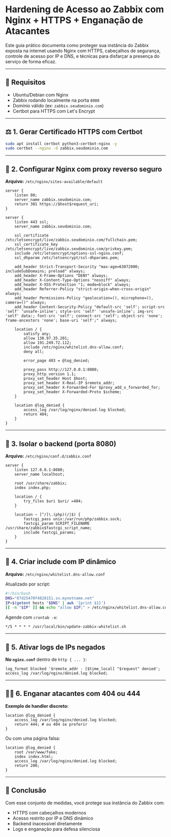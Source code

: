 # Hardening de Acesso ao Zabbix com Nginx + HTTPS + Enganação de Atacantes

Este guia prático documenta como proteger sua instância do Zabbix exposta na internet usando Nginx com HTTPS, cabeçalhos de segurança, controle de acesso por IP e DNS, e técnicas para disfarçar a presença do serviço de forma eficaz.

---

## 🔐 Requisitos

* Ubuntu/Debian com Nginx
* Zabbix rodando localmente na porta `8080`
* Domínio válido (ex: `zabbix.seudominio.com`)
* Certbot para HTTPS com Let's Encrypt

---

## ⚖️ 1. Gerar Certificado HTTPS com Certbot

```bash
sudo apt install certbot python3-certbot-nginx -y
sudo certbot --nginx -d zabbix.seudominio.com
```

---

## 📂 2. Configurar Nginx com proxy reverso seguro

**Arquivo:** `/etc/nginx/sites-available/default`

```nginx
server {
    listen 80;
    server_name zabbix.seudominio.com;
    return 301 https://$host$request_uri;
}

server {
    listen 443 ssl;
    server_name zabbix.seudominio.com;

    ssl_certificate /etc/letsencrypt/live/zabbix.seudominio.com/fullchain.pem;
    ssl_certificate_key /etc/letsencrypt/live/zabbix.seudominio.com/privkey.pem;
    include /etc/letsencrypt/options-ssl-nginx.conf;
    ssl_dhparam /etc/letsencrypt/ssl-dhparams.pem;

    add_header Strict-Transport-Security "max-age=63072000; includeSubDomains; preload" always;
    add_header X-Frame-Options "DENY" always;
    add_header X-Content-Type-Options "nosniff" always;
    add_header X-XSS-Protection "1; mode=block" always;
    add_header Referrer-Policy "strict-origin-when-cross-origin" always;
    add_header Permissions-Policy "geolocation=(), microphone=(), camera=()" always;
    add_header Content-Security-Policy "default-src 'self'; script-src 'self' 'unsafe-inline'; style-src 'self' 'unsafe-inline'; img-src 'self' data:; font-src 'self'; connect-src 'self'; object-src 'none'; frame-ancestors 'none'; base-uri 'self';" always;

    location / {
        satisfy any;
        allow 138.97.35.201;
        allow 191.249.72.112;
        include /etc/nginx/whitelist.dns-allow.conf;
        deny all;

        error_page 403 = @log_denied;

        proxy_pass http://127.0.0.1:8080;
        proxy_http_version 1.1;
        proxy_set_header Host $host;
        proxy_set_header X-Real-IP $remote_addr;
        proxy_set_header X-Forwarded-For $proxy_add_x_forwarded_for;
        proxy_set_header X-Forwarded-Proto $scheme;
    }

    location @log_denied {
        access_log /var/log/nginx/denied.log blocked;
        return 404;
    }
}
```

---

## 🔐 3. Isolar o backend (porta 8080)

**Arquivo:** `/etc/nginx/conf.d/zabbix.conf`

```nginx
server {
    listen 127.0.0.1:8080;
    server_name localhost;

    root /usr/share/zabbix;
    index index.php;

    location / {
        try_files $uri $uri/ =404;
    }

    location ~ [^/]\.(php)(/|$) {
        fastcgi_pass unix:/var/run/php/zabbix.sock;
        fastcgi_param SCRIPT_FILENAME /usr/share/zabbix$fastcgi_script_name;
        include fastcgi_params;
    }
}
```

---

## 🏡 4. Criar include com IP dinâmico

**Arquivo:** `/etc/nginx/whitelist.dns-allow.conf`

Atualizado por script:

```bash
#!/bin/bash
DNS="87d25470f4828151.sn.mynetname.net"
IP=$(getent hosts "$DNS" | awk '{print $1}')
[[ -n "$IP" ]] && echo "allow $IP;" > /etc/nginx/whitelist.dns-allow.conf && nginx -t && systemctl reload nginx
```

Agende com `crontab -e`:

```cron
*/5 * * * * /usr/local/bin/update-zabbix-whitelist.sh
```

---

## 📃 5. Ativar logs de IPs negados

**No `nginx.conf`** dentro de `http { ... }`:

```nginx
log_format blocked '$remote_addr - [$time_local] "$request" denied';
access_log /var/log/nginx/denied.log blocked;
```

---

## 🕵️‍♂️ 6. Enganar atacantes com 404 ou 444

**Exemplo de handler discreto:**

```nginx
location @log_denied {
    access_log /var/log/nginx/denied.log blocked;
    return 444; # ou 404 se preferir
}
```

Ou com uma página falsa:

```nginx
location @log_denied {
    root /var/www/fake;
    index index.html;
    access_log /var/log/nginx/denied.log blocked;
    return 200;
}
```

---

## 🚀 Conclusão

Com esse conjunto de medidas, você protege sua instância do Zabbix com:

* HTTPS com cabeçalhos modernos
* Acesso restrito por IP e DNS dinâmico
* Backend inacessível diretamente
* Logs e enganação para defesa silenciosa
